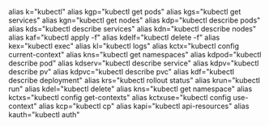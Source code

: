 alias k="kubectl"
alias kgp="kubectl get pods"
alias kgs="kubectl get services"
alias kgn="kubectl get nodes"
alias kdp="kubectl describe pods"
alias kds="kubectl describe services"
alias kdn="kubectl describe nodes"
alias kaf="kubectl apply -f"
alias kdelf="kubectl delete -f"
alias kex="kubectl exec"
alias kl="kubectl logs"
alias kctx="kubectl config current-context"
alias kns="kubectl get namespaces"
alias kdpod="kubectl describe pod"
alias kdserv="kubectl describe service"
alias kdpv="kubectl describe pv"
alias kdpvc="kubectl describe pvc"
alias kdf="kubectl describe deployment"
alias krs="kubectl rollout status"
alias krun="kubectl run"
alias kdel="kubectl delete"
alias kns="kubectl get namespace"
alias kctxs="kubectl config get-contexts"
alias kctxuse="kubectl config use-context"
alias kcp="kubectl cp"
alias kapi="kubectl api-resources"
alias kauth="kubectl auth"